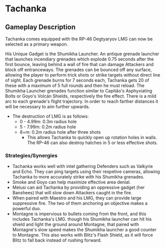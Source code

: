 # Tachanka

## Gameplay Description

Tachanka comes equipped with the RP-46 Degtyaryov LMG can now be selected as a primary weapon.

His Unique Gadget is the Shumikha Launcher. An antique grenade launcher that launches incendiary grenades which explode 0.75 seconds after the first bounce, leaving behind a wall of fire that can damage Attackers and block off entranceways. The grenades can be bounced off any surface, allowing the player to perform trick shots or strike targets without direct line of sight. Each grenade burns for 7 seconds each, Tachanka gets 20 of these with a maximum of 5 full rounds and then he must reload. The Shumikha Launcher grenades function similar to Capitão's Asphyxiating Bolts or Goyo's Volcán Shields, respectively the fire effect. There is a mild arc to each grenade's flight trajectory. In order to reach farther distances it will be necessary to aim further upwards.

- The destruction of LMG is as follows:
  - 0 - 4.99m: 0.3m radius hole
  - 5 - 7.99m: 0.2m radius hole
  - 8+m: 0.2m radius hole after three shots
    - This allows Tachanka to quickly open up rotation holes in walls. The RP-46 can also destroy hatches in 5 or less effective shots.

### Strategies/Synergies

- Tachanka works well with intel gathering Defenders such as Valkyrie and Echo. They can ping targets using their respetive cameras, allowing Tachanka to more accurately strike with his Shumikha grenades.
- Smoke and Goyo can help maximize effective area denial.
- Melusi can aid Tachanka by providing an oppressive gadget (her Banshees) that will slow down Attackers caught in the fire.
- When paired with Maestro and his LMG, they can provide large suppressive fire. The two of them anchoring an objective makes a powerful duo.
- Montagne is impervious to bullets coming from the front, and this includes Tachanka's LMG. though his Shumikha launcher can hit his shield and light the ground around Montagne, that paired with Montagne's slow speed makes the Shumikha launcher a good counter to Montagne. This also works with Blitz's Flash Shield, as it will force Blitz to fall back instead of rushing forward.
